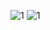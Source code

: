 ![1](https://github.com/JamarTG/JamarTG/assets/71823011/35024257-eec6-4e0d-a801-135ce7610691)
![1](https://github.com/JamarTG/JamarTG/assets/71823011/318c42c0-fad8-46c3-84ce-8c0feeac92c3)
